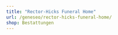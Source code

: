 ```yaml
---
title: "Rector-Hicks Funeral Home"
url: /geneseo/rector-hicks-funeral-home/
shop: Bestattungen
---
```

